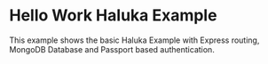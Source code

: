 # Hello Work Haluka Example

This example shows the basic Haluka Example with Express routing, MongoDB Database and Passport based authentication.